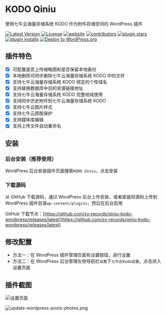 # KODO Qiniu

使用七牛云海量存储系统 KODO 作为附件存储空间的 WordPress 插件

[![Latest Version](https://img.shields.io/github/release/sy-records/qiniu-kodo-wordpress.svg)](https://github.com/sy-records/qiniu-kodo-wordpress/releases)
[![License](https://img.shields.io/github/license/sy-records/qiniu-kodo-wordpress?color=red)](LICENSE)
[![website](https://img.shields.io/badge/website-qq52o.me-blue)](https://qq52o.me)
[![contributors](https://img.shields.io/github/contributors/sy-records/qiniu-kodo-wordpress?color=blue)](https://github.com/sy-records/qiniu-kodo-wordpress/graphs/contributors)
[![plugin stars](https://img.shields.io/wordpress/plugin/stars/kodo-qiniu)](https://wordpress.org/plugins/kodo-qiniu/)
[![plugin installs](https://img.shields.io/wordpress/plugin/installs/kodo-qiniu)](https://wordpress.org/plugins/kodo-qiniu/)
[![Deploy to WordPress.org](https://github.com/sy-records/qiniu-kodo-wordpress/actions/workflows/deploy.yml/badge.svg)](https://github.com/sy-records/qiniu-kodo-wordpress/actions/workflows/deploy.yml)

## 插件特色

- [x] 可配置是否上传缩略图和是否保留本地备份
- [x] 本地删除可同步删除七牛云海量存储系统 KODO 中的文件
- [x] 支持七牛云海量存储系统 KODO 绑定的个性域名
- [x] 支持替换数据库中旧的资源链接地址
- [x] 支持七牛云海量存储系统 KODO 完整地域使用
- [x] 支持同步历史附件到七牛云海量存储系统 KODO
- [x] 支持七牛云图片样式
- [x] 支持七牛云原图保护
- [x] 支持媒体库编辑
- [x] 支持上传文件自动重命名

## 安装

### 后台安装（推荐使用）

WordPress 后台安装插件页面搜索`KODO Qiniu`，点击安装

### 下载源码

从 GitHub 下载源码，通过 WordPress 后台上传安装，或者直接将源码上传到 WordPress 插件目录`wp-content/plugins`，然后在后台启用

GitHub 下载节点：[https://github.com/sy-records/qiniu-kodo-wordpress/releases/latest](https://github.com/sy-records/qiniu-kodo-wordpress/releases/latest)

## 修改配置

- 方法一：在 WordPress 插件管理页面有设置按钮，进行设置
- 方法二：在 WordPress 后台管理左侧导航栏`设置`下`七牛云Kodo设置`，点击进入设置页面

## 插件截图

![设置页面](screenshot-1.png)

![update-wordpress-posts-photos.png](screenshot-2.png)
